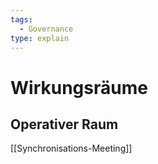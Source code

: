 ```yaml
---
tags:
  - Governance
type: explain
---
```

# Wirkungsräume

## Operativer Raum

[[Synchronisations-Meeting]]